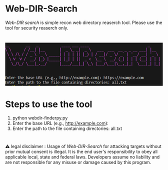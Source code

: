 # Web-DIR-Search
*Web-DIR search* is simple recon web directory reaserch tool. Please use the tool for security reaserch only.
#
![web-Dir search logo](https://raw.githubusercontent.com/OFD5/Web-DIR-Search/main/Web-Dir%20search.png)
# Steps to use the tool 
1. python webdir-finderpy.py
2. Enter the base URL (e.g., http://example.com):
3. Enter the path to the file containing directories: all.txt
#
⚠ legal disclaimer : Usage of *Web-DIR-Search* for attacking targets without prior mutual consent is illegal. It is the end user's responsibility to obey all applicable local, state and federal laws. Developers assume no liability and are not responsible for any misuse or damage caused by this program.
